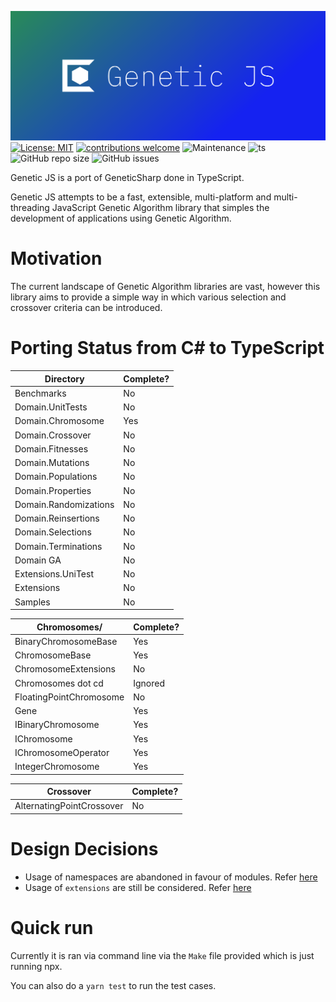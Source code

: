 ![Logo](./logo/cover.png)
[![License: MIT](https://img.shields.io/badge/License-MIT-yellow.svg?style=square)](https://opensource.org/licenses/MIT)
[![contributions welcome](https://img.shields.io/badge/contributions-welcome-brightgreen.svg?style=square)](https://github.com/JianLoong/genetic-js/issues)
![Maintenance](https://img.shields.io/maintenance/yes/2020)
![ts](https://badgen.net/badge/Built%20With/TypeScript/blue)
![GitHub repo size](https://img.shields.io/github/repo-size/JianLoong/genetic-js)
![GitHub issues](https://img.shields.io/github/issues/JianLoong/genetic-js)

Genetic JS is a port of GeneticSharp done in TypeScript.

Genetic JS attempts to be a fast, extensible, multi-platform and multi-threading JavaScript Genetic Algorithm library that simples the development of applications using Genetic Algorithm.

# Motivation

The current landscape of Genetic Algorithm libraries are vast, however this library aims to provide a simple way in which various selection and crossover criteria can be introduced.

# Porting Status from C# to TypeScript

| Directory             | Complete? |
| --------------------- | --------- |
| Benchmarks            | No        |
| Domain.UnitTests      | No        |
| Domain.Chromosome     | Yes       |
| Domain.Crossover      | No        |
| Domain.Fitnesses      | No        |
| Domain.Mutations      | No        |
| Domain.Populations    | No        |
| Domain.Properties     | No        |
| Domain.Randomizations | No        |
| Domain.Reinsertions   | No        |
| Domain.Selections     | No        |
| Domain.Terminations   | No        |
| Domain GA             | No        |
| Extensions.UniTest    | No        |
| Extensions            | No        |
| Samples               | No        |

| Chromosomes/            | Complete? |
| ----------------------- | --------- |
| BinaryChromosomeBase    | Yes       |
| ChromosomeBase          | Yes       |
| ChromosomeExtensions    | No        |
| Chromosomes dot cd      | Ignored   |
| FloatingPointChromosome | No        |
| Gene                    | Yes       |
| IBinaryChromosome       | Yes       |
| IChromosome             | Yes       |
| IChromosomeOperator     | Yes       |
| IntegerChromosome       | Yes       |

| Crossover                 | Complete? |
| ------------------------- | --------- |
| AlternatingPointCrossover | No        |

# Design Decisions

- Usage of namespaces are abandoned in favour of modules. Refer
  [here](https://michelenasti.com/2019/01/23/is-typescript-namespace-feature-deprecated.html)
- Usage of `extensions` are still be considered. Refer [here](https://www.c-sharpcorner.com/article/learn-about-extension-methods-in-typescript/)

# Quick run

Currently it is ran via command line via the `Make` file provided which is just running npx.

You can also do a `yarn test` to run the test cases.
